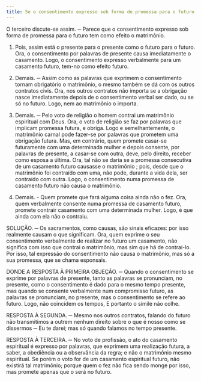 ```yaml
---
title: Se o consentimento expresso sob forma de promessa para o futuro tem como efeito o matrimônio
---
```


O terceiro discute-se assim. ─ Parece que o consentimento expresso sob forma de promessa para o futuro tem como efeito o matrimônio.  

1. Pois, assim está o presente para o presente como o futuro para o futuro. Ora, o consentimento por palavras de presente causa imediatamente o casamento. Logo, o consentimento expresso verbalmente para um casamento futuro, tem-no como efeito futuro.  

2. Demais. ─ Assim como as palavras que exprimem o consentimento tornam obrigatório o matrimônio, o mesmo também se dá com os outros contratos civis. Ora, nos outros contratos não importa se a obrigação nasce imediatamente depois de o consentimento verbal ser dado, ou se só no futuro. Logo, nem ao matrimônio o importa.  

3. Demais. ─ Pelo voto de religião o homem contrai um matrimônio espiritual com Deus. Ora, o voto de religião se faz por palavras que implicam promessa futura, e obriga. Logo e semelhantemente, o matrimônio carnal pode fazer-se por palavras que prometem uma obrigação futura.  Mas, em contrário, quem promete casar-se futuramente com uma determinada mulher e depois consente, por palavras de presente, a casar-se com outra, deve, pelo direito, receber como esposa a última. Ora, tal não se daria se a promessa consecutiva de um casamento futuro causasse o matrimônio ; pois, desde que o matrimônio foi contraído com uma, não pode, durante a vida dela, ser contraído com outra. Logo, o consentimento numa promessa de casamento futuro não causa o matrimônio.  

2. Demais. - Quem promete que fará alguma coisa ainda não o fez. Ora, quem verbalmente consente numa promessa de casamento futuro, promete contrair casamento com uma determinada mulher. Logo, é que ainda com ela não o contraiu.  

SOLUÇÃO. ─ Os sacramentos, como causas, são sinais eficazes: por isso realmente causam o que significam. Ora, quem exprime o seu consentimento verbalmente de realizar no futuro um casamento, não significa com isso que contrai o matrimônio, mas sim que há de contraí-lo. Por isso, tal expressão do consentimento não causa o matrimônio, mas só a sua promessa, que se chama esponsais.  

DONDE A RESPOSTA À PRIMEIRA OBJEÇÃO. ─ Quando o consentimento se exprime por palavras de presente, tanto as palavras se pronunciam, no presente, como o consentimento é dado para o mesmo tempo presente, mas quando se consente verbalmente num compromisso futuro, as palavras se pronunciam, no presente, mas o consentimento se refere ao futuro. Logo, não coincidem os tempos, E portanto o símile não colhe.  

RESPOSTA À SEGUNDA. ─ Mesmo nos outros contratos, falando do futuro não transmitimos a outrem nenhum direito sobre o que é nosso como se dissermos ─ Eu te darei; mas só quando falamos no tempo presente.  

RESPOSTA À TERCEIRA. ─ No voto de profissão, o ato do casamento espiritual é expresso por palavras, que exprimem uma realização futura, a saber, a obediência ou a observância da regra; e não o matrimônio mesmo espiritual. Se porém o voto for de um casamento espiritual futuro, não existirá tal matrimônio; porque quem o fez não fica sendo monge por isso, mas promete apenas que o será no futuro.